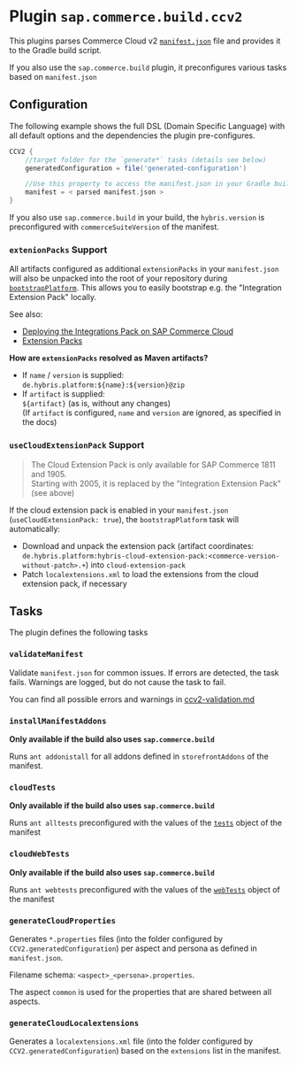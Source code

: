 # Plugin `sap.commerce.build.ccv2`

This plugins parses Commerce Cloud v2 [`manifest.json`][manifest] file and provides it to the Gradle build script.

If you also use the `sap.commerce.build` plugin, it preconfigures various tasks based on `manifest.json`

[manifest]: https://help.sap.com/viewer/1be46286b36a4aa48205be5a96240672/latest/en-US/2be55790d99e4a1dad4caa7a1fc1738f.html

## Configuration

The following example shows the full DSL (Domain Specific Language) with all default options and the dependencies the
plugin pre-configures.

```groovy
CCV2 {
    //target folder for the `generate*` tasks (details see below)
    generatedConfiguration = file('generated-configuration')

    //Use this property to access the manifest.json in your Gradle build script
    manifest = < parsed manifest.json >
}

```

If you also use `sap.commerce.build` in your build, the `hybris.version` is preconfigured with `commerceSuiteVersion` of
the manifest.

### `extenionPacks` Support

All artifacts configured as additional `extensionPacks` in your `manifest.json` will also be unpacked into the root of
your repository during [`bootstrapPlatform`][bootstrap]. This allows you to easily bootstrap e.g. the "Integration
Extension Pack" locally.

See also:

- [Deploying the Integrations Pack on SAP Commerce Cloud][pack]
- [Extension Packs][packs]

**How are `extensionPacks` resolved as Maven artifacts?**

- If `name` / `version` is supplied:\
  `de.hybris.platform:${name}:${version}@zip`
- If `artifact` is supplied:\
  `${artifact}` (as is, without any changes)\
  (If `artifact` is configured, `name` and `version` are ignored, as specified in the docs)

[bootstrap]: /docs/Plugin-sap.commerce.build.md#bootstrapplatform

[pack]: https://help.sap.com/viewer/2f43049ad8e443249e1981575adddb5d/LATEST/en-US/19bacaecbdd34cc8bd58bdd8daf428c5.html

[packs]: https://help.sap.com/viewer/1be46286b36a4aa48205be5a96240672/LATEST/en-US/ad98c976ab3d433e935b4b5c89303dd5.html

### `useCloudExtensionPack` Support

> The Cloud Extension Pack is only available for SAP Commerce 1811 and 1905.\
> Starting with 2005, it is replaced by the "Integration Extension Pack" (see above)

If the cloud extension pack is enabled in your `manifest.json` (`useCloudExtensionPack: true`), the `bootstrapPlatform`
task will automatically:

- Download and unpack the extension pack (artifact
  coordinates: `de.hybris.platform:hybris-cloud-extension-pack:<commerce-version-without-patch>.+`)
  into `cloud-extension-pack`
- Patch `localextensions.xml` to load the extensions from the cloud extension pack, if necessary

## Tasks

The plugin defines the following tasks

### `validateManifest`

Validate `manifest.json` for common issues. If errors are detected, the task fails. Warnings are logged, but do not
cause the task to fail.

You can find all possible errors and warnings in [ccv2-validation.md](ccv2-validation.md)

### `installManifestAddons`

**Only available if the build also uses `sap.commerce.build`**

Runs `ant addonistall` for all addons defined in `storefrontAddons` of the manifest.

### `cloudTests`

**Only available if the build also uses `sap.commerce.build`**

Runs `ant alltests` preconfigured with the values of the [`tests`][tests] object of the manifest

[tests]: https://help.sap.com/viewer/1be46286b36a4aa48205be5a96240672/latest/en-US/5ae6471137c44947a4f3051c753229d7.html

### `cloudWebTests`

**Only available if the build also uses `sap.commerce.build`**

Runs `ant webtests` preconfigured with the values of the [`webTests`][webtests] object of the manifest

[webtests]: https://help.sap.com/viewer/1be46286b36a4aa48205be5a96240672/latest/en-US/e978c15cad464c9eabb67bd868154377.html

### `generateCloudProperties`

Generates `*.properties` files (into the folder configured by `CCV2.generatedConfiguration`) per aspect and persona as
defined in `manifest.json`.

Filename schema: `<aspect>_<persona>.properties`.

The aspect `common` is used for the properties that are shared between all aspects.

### `generateCloudLocalextensions`

Generates a `localextensions.xml` file (into the folder configured by `CCV2.generatedConfiguration`) based on
the `extensions` list in the manifest.
